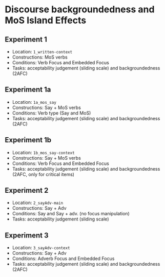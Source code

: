 # Discourse backgroundedness and MoS Island Effects

## Experiment 1
- Location: `1_written-context`
- Constructions: MoS verbs
- Conditions: Verb Focus and Embedded Focus
- Tasks: acceptability judgement (sliding scale) and backgroundedness (2AFC)

## Experiment 1a
- Location: `1a_mos_say`
- Constructions: Say + MoS verbs
- Conditions: Verb type (Say and MoS)
- Tasks: acceptability judgement (sliding scale) and backgroundedness (2AFC)

## Experiment 1b
- Location: `1b_mos_say-context`
- Constructions: Say + MoS verbs
- Conditions: Verb Focus and Embedded Focus
- Tasks: acceptability judgement (sliding scale) and backgroundedness (2AFC, only for critical items)

## Experiment 2
- Location: `2_sayAdv-main`
- Constructions: Say + Adv
- Conditions: Say and Say + adv. (no focus manipulation)
- Tasks: acceptability judgement (sliding scale)


## Experiment 3
- Location: `3_sayAdv-context`
- Constructions: Say + Adv
- Conditions: Adverb Focus and Embedded Focus
- Tasks: acceptability judgement (sliding scale) and backgroundedness (2AFC)